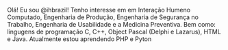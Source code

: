 Olá! Eu sou @ihbrazil!
Tenho interesse em em Interação Humeno Computado, Engenharia de Produção, Engenharia de Segurança no Trabalho, Engenharia de Usabilidade e a Medicina Preventiva.
Bem como: lingugens de programação C, C++, Object Pascal (Delphi e Lazarus), HTML e Java.
Atualmente estou aprendendo PHP e Pyton
